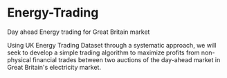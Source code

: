# Energy-Trading


Day ahead Energy trading for Great Britain market

Using UK Energy Trading Dataset through a systematic approach, we will seek to develop a simple trading algorithm to maximize profits from non-physical financial trades between two auctions of the day-ahead market in Great Britain's electricity market.
